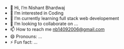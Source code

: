 - 👋 Hi, I’m Nishant Bhardwaj
- 👀 I’m interested in Coding
- 🌱 I’m currently learning full stack web developement
- 💞️ I’m looking to collaborate on ...
- 📫 How to reach me nb14092006@gmail.com
- 😄 Pronouns: ...
- ⚡ Fun fact: ...

<!---
4nishantbhardwaj/4nishantbhardwaj is a ✨ special ✨ repository because its `README.md` (this file) appears on your GitHub profile.
You can click the Preview link to take a look at your changes.
--->
